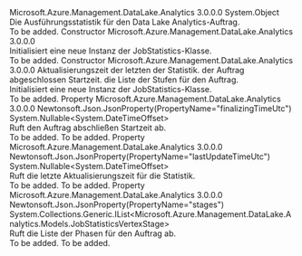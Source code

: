<Type Name="JobStatistics" FullName="Microsoft.Azure.Management.DataLake.Analytics.Models.JobStatistics">
  <TypeSignature Language="C#" Value="public class JobStatistics" />
  <TypeSignature Language="ILAsm" Value=".class public auto ansi beforefieldinit JobStatistics extends System.Object" />
  <TypeSignature Language="DocId" Value="T:Microsoft.Azure.Management.DataLake.Analytics.Models.JobStatistics" />
  <TypeSignature Language="VB.NET" Value="Public Class JobStatistics" />
  <TypeSignature Language="F#" Value="type JobStatistics = class" />
  <AssemblyInfo>
    <AssemblyName>Microsoft.Azure.Management.DataLake.Analytics</AssemblyName>
    <AssemblyVersion>3.0.0.0</AssemblyVersion>
  </AssemblyInfo>
  <Base>
    <BaseTypeName>System.Object</BaseTypeName>
  </Base>
  <Interfaces />
  <Docs>
    <summary>
            Die Ausführungsstatistik für den Data Lake Analytics-Auftrag.
            </summary>
    <remarks>To be added.</remarks>
  </Docs>
  <Members>
    <Member MemberName=".ctor">
      <MemberSignature Language="C#" Value="public JobStatistics ();" />
      <MemberSignature Language="ILAsm" Value=".method public hidebysig specialname rtspecialname instance void .ctor() cil managed" />
      <MemberSignature Language="DocId" Value="M:Microsoft.Azure.Management.DataLake.Analytics.Models.JobStatistics.#ctor" />
      <MemberSignature Language="VB.NET" Value="Public Sub New ()" />
      <MemberType>Constructor</MemberType>
      <AssemblyInfo>
        <AssemblyName>Microsoft.Azure.Management.DataLake.Analytics</AssemblyName>
        <AssemblyVersion>3.0.0.0</AssemblyVersion>
      </AssemblyInfo>
      <Parameters />
      <Docs>
        <summary>
            Initialisiert eine neue Instanz der JobStatistics-Klasse.
            </summary>
        <remarks>To be added.</remarks>
      </Docs>
    </Member>
    <Member MemberName=".ctor">
      <MemberSignature Language="C#" Value="public JobStatistics (Nullable&lt;DateTimeOffset&gt; lastUpdateTimeUtc = null, Nullable&lt;DateTimeOffset&gt; finalizingTimeUtc = null, System.Collections.Generic.IList&lt;Microsoft.Azure.Management.DataLake.Analytics.Models.JobStatisticsVertexStage&gt; stages = null);" />
      <MemberSignature Language="ILAsm" Value=".method public hidebysig specialname rtspecialname instance void .ctor(valuetype System.Nullable`1&lt;valuetype System.DateTimeOffset&gt; lastUpdateTimeUtc, valuetype System.Nullable`1&lt;valuetype System.DateTimeOffset&gt; finalizingTimeUtc, class System.Collections.Generic.IList`1&lt;class Microsoft.Azure.Management.DataLake.Analytics.Models.JobStatisticsVertexStage&gt; stages) cil managed" />
      <MemberSignature Language="DocId" Value="M:Microsoft.Azure.Management.DataLake.Analytics.Models.JobStatistics.#ctor(System.Nullable{System.DateTimeOffset},System.Nullable{System.DateTimeOffset},System.Collections.Generic.IList{Microsoft.Azure.Management.DataLake.Analytics.Models.JobStatisticsVertexStage})" />
      <MemberSignature Language="VB.NET" Value="Public Sub New (Optional lastUpdateTimeUtc As Nullable(Of DateTimeOffset) = null, Optional finalizingTimeUtc As Nullable(Of DateTimeOffset) = null, Optional stages As IList(Of JobStatisticsVertexStage) = null)" />
      <MemberSignature Language="F#" Value="new Microsoft.Azure.Management.DataLake.Analytics.Models.JobStatistics : Nullable&lt;DateTimeOffset&gt; * Nullable&lt;DateTimeOffset&gt; * System.Collections.Generic.IList&lt;Microsoft.Azure.Management.DataLake.Analytics.Models.JobStatisticsVertexStage&gt; -&gt; Microsoft.Azure.Management.DataLake.Analytics.Models.JobStatistics" Usage="new Microsoft.Azure.Management.DataLake.Analytics.Models.JobStatistics (lastUpdateTimeUtc, finalizingTimeUtc, stages)" />
      <MemberType>Constructor</MemberType>
      <AssemblyInfo>
        <AssemblyName>Microsoft.Azure.Management.DataLake.Analytics</AssemblyName>
        <AssemblyVersion>3.0.0.0</AssemblyVersion>
      </AssemblyInfo>
      <Parameters>
        <Parameter Name="lastUpdateTimeUtc" Type="System.Nullable&lt;System.DateTimeOffset&gt;" />
        <Parameter Name="finalizingTimeUtc" Type="System.Nullable&lt;System.DateTimeOffset&gt;" />
        <Parameter Name="stages" Type="System.Collections.Generic.IList&lt;Microsoft.Azure.Management.DataLake.Analytics.Models.JobStatisticsVertexStage&gt;" />
      </Parameters>
      <Docs>
        <param name="lastUpdateTimeUtc">Aktualisierungszeit der letzten der Statistik.</param>
        <param name="finalizingTimeUtc">der Auftrag abgeschlossen Startzeit.</param>
        <param name="stages">die Liste der Stufen für den Auftrag.</param>
        <summary>
            Initialisiert eine neue Instanz der JobStatistics-Klasse.
            </summary>
        <remarks>To be added.</remarks>
      </Docs>
    </Member>
    <Member MemberName="FinalizingTimeUtc">
      <MemberSignature Language="C#" Value="public Nullable&lt;DateTimeOffset&gt; FinalizingTimeUtc { get; }" />
      <MemberSignature Language="ILAsm" Value=".property instance valuetype System.Nullable`1&lt;valuetype System.DateTimeOffset&gt; FinalizingTimeUtc" />
      <MemberSignature Language="DocId" Value="P:Microsoft.Azure.Management.DataLake.Analytics.Models.JobStatistics.FinalizingTimeUtc" />
      <MemberSignature Language="VB.NET" Value="Public ReadOnly Property FinalizingTimeUtc As Nullable(Of DateTimeOffset)" />
      <MemberSignature Language="F#" Value="member this.FinalizingTimeUtc : Nullable&lt;DateTimeOffset&gt;" Usage="Microsoft.Azure.Management.DataLake.Analytics.Models.JobStatistics.FinalizingTimeUtc" />
      <MemberType>Property</MemberType>
      <AssemblyInfo>
        <AssemblyName>Microsoft.Azure.Management.DataLake.Analytics</AssemblyName>
        <AssemblyVersion>3.0.0.0</AssemblyVersion>
      </AssemblyInfo>
      <Attributes>
        <Attribute>
          <AttributeName>Newtonsoft.Json.JsonProperty(PropertyName="finalizingTimeUtc")</AttributeName>
        </Attribute>
      </Attributes>
      <ReturnValue>
        <ReturnType>System.Nullable&lt;System.DateTimeOffset&gt;</ReturnType>
      </ReturnValue>
      <Docs>
        <summary>
            Ruft den Auftrag abschließen Startzeit ab.
            </summary>
        <value>To be added.</value>
        <remarks>To be added.</remarks>
      </Docs>
    </Member>
    <Member MemberName="LastUpdateTimeUtc">
      <MemberSignature Language="C#" Value="public Nullable&lt;DateTimeOffset&gt; LastUpdateTimeUtc { get; }" />
      <MemberSignature Language="ILAsm" Value=".property instance valuetype System.Nullable`1&lt;valuetype System.DateTimeOffset&gt; LastUpdateTimeUtc" />
      <MemberSignature Language="DocId" Value="P:Microsoft.Azure.Management.DataLake.Analytics.Models.JobStatistics.LastUpdateTimeUtc" />
      <MemberSignature Language="VB.NET" Value="Public ReadOnly Property LastUpdateTimeUtc As Nullable(Of DateTimeOffset)" />
      <MemberSignature Language="F#" Value="member this.LastUpdateTimeUtc : Nullable&lt;DateTimeOffset&gt;" Usage="Microsoft.Azure.Management.DataLake.Analytics.Models.JobStatistics.LastUpdateTimeUtc" />
      <MemberType>Property</MemberType>
      <AssemblyInfo>
        <AssemblyName>Microsoft.Azure.Management.DataLake.Analytics</AssemblyName>
        <AssemblyVersion>3.0.0.0</AssemblyVersion>
      </AssemblyInfo>
      <Attributes>
        <Attribute>
          <AttributeName>Newtonsoft.Json.JsonProperty(PropertyName="lastUpdateTimeUtc")</AttributeName>
        </Attribute>
      </Attributes>
      <ReturnValue>
        <ReturnType>System.Nullable&lt;System.DateTimeOffset&gt;</ReturnType>
      </ReturnValue>
      <Docs>
        <summary>
            Ruft die letzte Aktualisierungszeit für die Statistik.
            </summary>
        <value>To be added.</value>
        <remarks>To be added.</remarks>
      </Docs>
    </Member>
    <Member MemberName="Stages">
      <MemberSignature Language="C#" Value="public System.Collections.Generic.IList&lt;Microsoft.Azure.Management.DataLake.Analytics.Models.JobStatisticsVertexStage&gt; Stages { get; }" />
      <MemberSignature Language="ILAsm" Value=".property instance class System.Collections.Generic.IList`1&lt;class Microsoft.Azure.Management.DataLake.Analytics.Models.JobStatisticsVertexStage&gt; Stages" />
      <MemberSignature Language="DocId" Value="P:Microsoft.Azure.Management.DataLake.Analytics.Models.JobStatistics.Stages" />
      <MemberSignature Language="VB.NET" Value="Public ReadOnly Property Stages As IList(Of JobStatisticsVertexStage)" />
      <MemberSignature Language="F#" Value="member this.Stages : System.Collections.Generic.IList&lt;Microsoft.Azure.Management.DataLake.Analytics.Models.JobStatisticsVertexStage&gt;" Usage="Microsoft.Azure.Management.DataLake.Analytics.Models.JobStatistics.Stages" />
      <MemberType>Property</MemberType>
      <AssemblyInfo>
        <AssemblyName>Microsoft.Azure.Management.DataLake.Analytics</AssemblyName>
        <AssemblyVersion>3.0.0.0</AssemblyVersion>
      </AssemblyInfo>
      <Attributes>
        <Attribute>
          <AttributeName>Newtonsoft.Json.JsonProperty(PropertyName="stages")</AttributeName>
        </Attribute>
      </Attributes>
      <ReturnValue>
        <ReturnType>System.Collections.Generic.IList&lt;Microsoft.Azure.Management.DataLake.Analytics.Models.JobStatisticsVertexStage&gt;</ReturnType>
      </ReturnValue>
      <Docs>
        <summary>
            Ruft die Liste der Phasen für den Auftrag ab.
            </summary>
        <value>To be added.</value>
        <remarks>To be added.</remarks>
      </Docs>
    </Member>
  </Members>
</Type>